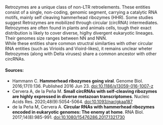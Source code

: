 Retrozymes are a unique class of non-LTR retroelements. These entities consist of a single, non-coding, genomic segment, carrying a catalytic RNA motifs, mainly self cleaving hammerhead ribozymes (HHR). Some studies suggest Retrozymes are mobilized through circular (circRNA) intermediates. Retrozymes are often found in plants and animals cells, tough their exact distribution is likely to cover diverse, higlhy divergent eukaryotic lineages.
Their genomes size ranges between NN and NNN.  
While these entities share common structral similarties with other circular RNA entities (such as Virioids and Vioird-likes), it remains unclear wheter Retrozymes (along with Delta viruses) share a common ancestor with other circRNAs.  
 #### Sources:  
 -   Hammann C. **Hammerhead ribozymes going viral**. Genome Biol. 2016;17(1):136. Published 2016 Jun 23. [doi:10.1186/s13059-016-1007-z](https://dx.doi.org/10.1186%2Fs13059-016-1007-z)
 -   Cervera A, de la Peña M. **Small circRNAs with self-cleaving ribozymes are highly expressed in diverse metazoan transcriptomes**. Nucleic Acids Res. 2020;48(9):5054-5064. [doi:10.1093/nar/gkaa187](https://doi.org/10.1093/nar/gkaa187)
 - de la Peña M, Cervera A. **Circular RNAs with hammerhead ribozymes encoded in eukaryotic genomes: The enemy at home**. RNA Biol. 2017;14(8):985-991. [doi:10.1080/15476286.2017.1321730](https://doi.org/10.1080/15476286.2017.1321730)
